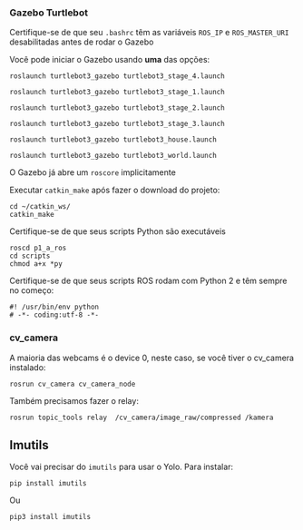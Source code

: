 
### Gazebo Turtlebot

Certifique-se de que seu `.bashrc` têm as variáveis `ROS_IP` e `ROS_MASTER_URI` desabilitadas antes de rodar o Gazebo


Você pode iniciar o Gazebo usando **uma** das opções:

    roslaunch turtlebot3_gazebo turtlebot3_stage_4.launch

    roslaunch turtlebot3_gazebo turtlebot3_stage_1.launch

    roslaunch turtlebot3_gazebo turtlebot3_stage_2.launch

    roslaunch turtlebot3_gazebo turtlebot3_stage_3.launch

    roslaunch turtlebot3_gazebo turtlebot3_house.launch

    roslaunch turtlebot3_gazebo turtlebot3_world.launch

O Gazebo já abre um `roscore` implicitamente


Executar `catkin_make` após fazer o download do projeto: 

    cd ~/catkin_ws/
    catkin_make


Certifique-se de que seus scripts Python são executáveis

    roscd p1_a_ros
    cd scripts
    chmod a+x *py


Certifique-se de que seus scripts ROS rodam com Python 2 e têm sempre no começo:

    #! /usr/bin/env python
    # -*- coding:utf-8 -*-

### cv_camera

A maioria das webcams é o device 0, neste caso, se você tiver o cv_camera instalado:

    rosrun cv_camera cv_camera_node

Também precisamos fazer o relay:

    rosrun topic_tools relay  /cv_camera/image_raw/compressed /kamera


## Imutils

Você vai precisar do `imutils` para usar o Yolo. Para instalar:

    pip install imutils

Ou

    pip3 install imutils

